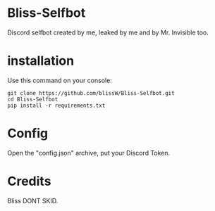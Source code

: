 # Bliss-Selfbot
Discord selfbot created by me, leaked by me and by Mr. Invisible too.

# installation
Use this command on your console:

```git clone https://github.com/blissW/Bliss-Selfbot.git```
<br>
```cd Bliss-Selfbot```
<br>
```pip install -r requirements.txt```

# Config

Open the "config.json" archive, put your Discord Token.

# Credits
Bliss DONT SKID.
